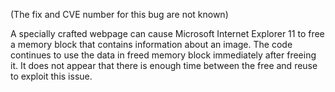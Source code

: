 (The fix and CVE number for this bug are not known)

A specially crafted webpage can cause Microsoft Internet Explorer 11 to free
a memory block that contains information about an image. The code continues
to use the data in freed memory block immediately after freeing it. It does not
appear that there is enough time between the free and reuse to exploit this
issue.
